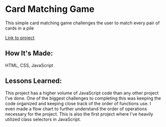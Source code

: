 # Card Matching Game
This simple card matching game challenges the user to match every pair of cards in a pile

[Link to project](https://card-matching-game-cm.netlify.app)


## How It's Made:
HTML, CSS, JavaScript


## Lessons Learned:
This project has a higher volume of JavaScript code than any other project I've done. One of the biggest challenges to completing this was keeping the code organized and keeping close track of the order of functions use. I even made a flow chart to further understand the order of operations necessary for the project. This is also the first project where I've heavily utilized class selectors in JavaScript. 